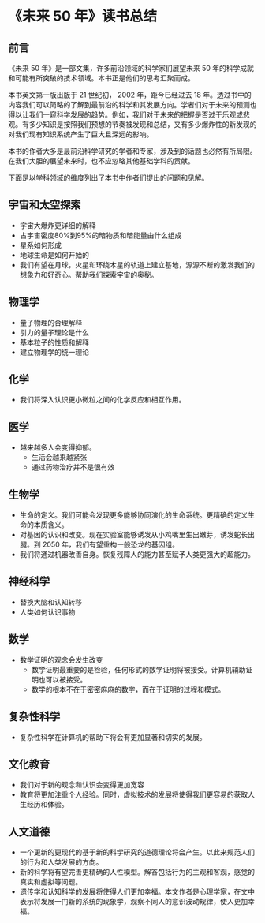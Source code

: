 # 《未来 50 年》读书总结

## 前言
《未来 50 年》是一部文集，许多前沿领域的科学家们展望未来 50 年的科学成就和可能有所突破的技术领域。本书正是他们的思考汇聚而成。

本书英文第一版出版于 21 世纪初， 2002 年，距今已经过去 18 年。透过书中的内容我们可以简略的了解到最前沿的科学和其发展方向。学者们对于未来的预测也得以让我们一窥科学发展的趋势。例如，我们对于未来的把握是否过于乐观或悲观。有多少知识是按照我们预想的节奏被发现和总结，又有多少爆炸性的新发现的对我们现有知识系统产生了巨大且深远的影响。

本书的作者大多是最前沿科学研究的学者和专家，涉及到的话题也必然有所局限。在我们大胆的展望未来时，也不应忽略其他基础学科的贡献。

下面是以学科领域的维度列出了本书中作者们提出的问题和见解。

## 宇宙和太空探索
- 宇宙大爆炸更详细的解释
- 占宇宙密度80%到95%的暗物质和暗能量由什么组成
- 星系如何形成
- 地球生命是如何开始的
- 我们有望在月球，火星和环绕木星的轨道上建立基地，源源不断的激发我们的想象力和好奇心。帮助我们探索宇宙的奥秘。

## 物理学
- 量子物理的合理解释
- 引力的量子理论是什么
- 基本粒子的性质和解释
- 建立物理学的统一理论

## 化学
- 我们将深入认识更小微粒之间的化学反应和相互作用。

## 医学
- 越来越多人会变得抑郁。
    - 生活会越来越紧张
    - 通过药物治疗并不是很有效

## 生物学
- 生命的定义。我们可能会发现更多能够协同演化的生命系统。更精确的定义生命的本质含义。
- 对基因的认识和改变。现在实验室能够诱发从小鸡嘴里生出嫩芽，诱发蛇长出腿。到 2050 年，我们有望重构一般恐龙的基因组。
- 我们将通过机器改善自身。恢复残障人的能力甚至赋予人类更强大的超能力。

## 神经科学
- 替换大脑和认知转移
- 人类如何认识事物

## 数学
- 数学证明的观念会发生改变
    - 数学证明最重要的是检验，任何形式的数学证明将被接受。计算机辅助证明也可以被接受。
    - 数学的根本不在于密密麻麻的数字，而在于证明的过程和模式。

## 复杂性科学
- 复杂性科学在计算机的帮助下将会有更加显著和切实的发展。

## 文化教育
- 我们对于新的观念和认识会变得更加宽容
- 教育将更加注重个人经验。同时，虚拟技术的发展将使得我们更容易的获取人生经历和体验。

## 人文道德
- 一个更新的更现代的基于新的科学研究的道德理论将会产生。以此来规范人们的行为和人类发展的方向。
- 新的科学将有望完善更精确的人性模型。解答包括行为的主观和客观，感觉的真实和虚拟等问题。
- 遗传学和认知科学的发展将使得人们更加幸福。本文作者是心理学家，在文中表示将发展一门新的系统的现象学，观察不同人的意识波动规律，使人更加幸福。
